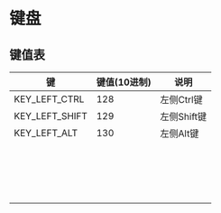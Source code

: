 # 键盘
## 键值表
| 键             | 键值(10进制) | 说明        |
|----------------|--------------|-------------|
| KEY_LEFT_CTRL  | 128          | 左侧Ctrl键  |
| KEY_LEFT_SHIFT | 129          | 左侧Shift键 |
| KEY_LEFT_ALT   | 130          | 左侧Alt键   |
||||
||||
||||
||||
||||
||||
||||
||||
||||
||||
||||
||||
||||
||||
||||
||||
||||
||||
